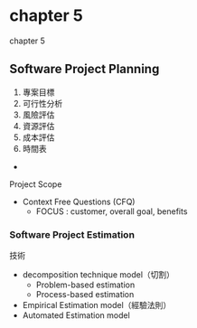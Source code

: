 # chapter 5

chapter 5

## Software Project Planning

1. 專案目標
2. 可行性分析
3. 風險評估
4. 資源評估
5. 成本評估
6. 時間表

-

Project Scope

* Context Free Questions \(CFQ\)
  * FOCUS : customer, overall goal, benefits

### Software Project Estimation

技術

* decomposition technique model（切割）
  * Problem-based estimation
  * Process-based estimation
* Empirical Estimation model（經驗法則）
* Automated Estimation model

